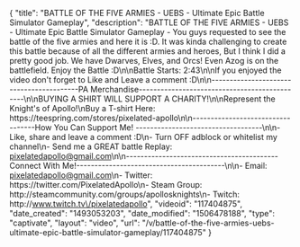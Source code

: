 {
    "title": "BATTLE OF THE FIVE ARMIES - UEBS - Ultimate Epic Battle Simulator Gameplay",
    "description": "BATTLE OF THE FIVE ARMIES - UEBS - Ultimate Epic Battle Simulator Gameplay - You guys requested to see the battle of the five armies and here it is :D.  It was kinda challenging to create this battle because of all the different armies and heroes, But I think I did a pretty good job.  We have Dwarves, Elves, and Orcs!  Even Azog is on the battlefield.  Enjoy the Battle :D\n\nBattle Starts: 2:43\n\nIf you enjoyed the video don't forget to Like and Leave a comment :D\n\n-----------------------------------------PA Merchandise----------------------------------------------\n\nBUYING A SHIRT WILL SUPPORT A CHARITY!\n\nRepresent the Knight's of Apollo!\nBuy a T-shirt Here: https:\/\/teespring.com\/stores\/pixelated-apollo\n\n----------------------------------How You Can Support Me! -----------------------------------\n\n- Like, share and leave a comment :D\n- Turn OFF adblock or whitelist my channel\n- Send me a GREAT battle Replay: pixelatedapollo@gmail.com\n\n------------------------------------------Connect With Me!-----------------------------------------\n\n- Email: pixelatedapollo@gmail.com\n- Twitter: https:\/\/twitter.com\/PixelatedApollo\n- Steam Group:  http:\/\/steamcommunity.com\/groups\/apollosknights\n- Twitch: http:\/\/www.twitch.tv\/pixelatedapollo",
    "videoid": "117404875",
    "date_created": "1493053203",
    "date_modified": "1506478188",
    "type": "captivate",
    "layout": "video",
    "url": "\/v\/battle-of-the-five-armies-uebs-ultimate-epic-battle-simulator-gameplay\/117404875"
}